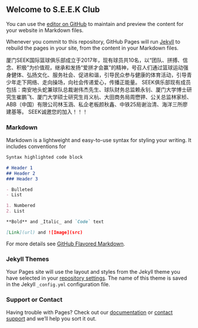 ## Welcome to S.E.E.K Club

You can use the [editor on GitHub](https://github.com/laiyongzhao/laiyongzhao.github.io/edit/master/README.md) to maintain and preview the content for your website in Markdown files.

Whenever you commit to this repository, GitHub Pages will run [Jekyll](https://jekyllrb.com/) to rebuild the pages in your site, from the content in your Markdown files.

厦门SEEK国际篮球俱乐部成立于2017年，现有球员共10名，以“团队、拼搏、信念、积极”为价值观，继承和发扬“爱拼才会赢”的精神，号召人们通过篮球运动强身健体、弘扬文化、服务社会、促进和谐，引导民众参与健康的体育活动，引导青少年走下网络、走向操场，向社会传递爱心，传播正能量。 SEEK俱乐部现有成员包括：南安地头蛇兼球队总裁谢伟杰先生、球队财务总监赖永钊、厦门大学博士研究生崔鹏飞、厦门大学硕士研究生肖义杭、大田商务局周懋钾、公关总监林家桢、ABB（中国）有限公司林玉涵、私企老板颜秋鑫、中铁25局谢治清、海洋三所廖建基等。 SEEK诚邀您的加入！！！

### Markdown

Markdown is a lightweight and easy-to-use syntax for styling your writing. It includes conventions for

```markdown
Syntax highlighted code block

# Header 1
## Header 2
### Header 3

- Bulleted
- List

1. Numbered
2. List

**Bold** and _Italic_ and `Code` text

[Link](url) and ![Image](src)
```

For more details see [GitHub Flavored Markdown](https://guides.github.com/features/mastering-markdown/).

### Jekyll Themes

Your Pages site will use the layout and styles from the Jekyll theme you have selected in your [repository settings](https://github.com/laiyongzhao/laiyongzhao.github.io/settings). The name of this theme is saved in the Jekyll `_config.yml` configuration file.

### Support or Contact

Having trouble with Pages? Check out our [documentation](https://help.github.com/categories/github-pages-basics/) or [contact support](https://github.com/contact) and we’ll help you sort it out.
